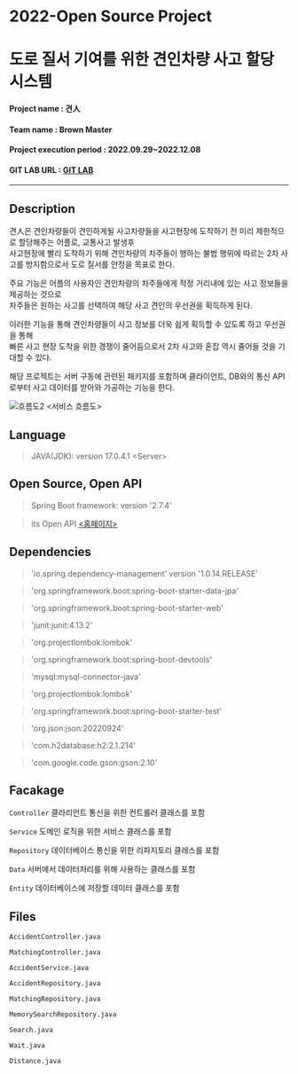 # 2022-Open Source Project
# 도로 질서 기여를 위한 견인차량 사고 할당 시스템 
#### Project name : 견人
#### Team name : Brown Master
#### Project execution period : 2022.09.29~2022.12.08
#### GIT LAB URL : [GIT LAB](https://github.com/Brown-master/Core-Repository)
-----------------------
## Description
견人은 견인차량들이 견인하게될 사고차량들을 사고현장에 도착하기 전 미리 제한적으로 할당해주는 어플로, 교통사고 발생후   
사고현장에 빨리 도착하기 위해 견인차량의 차주들이 행하는 불법 행위에 따르는 2차 사고를 방지함으로서 도로 질서를 안정을 목표로 한다.

주요 기능은 어플의 사용자인 견인차량의 차주들에게 적정 거리내에 있는 사고 정보들을 제공하는 것으로  
차주들은 원하는 사고를 선택하여 해당 사고 견인의 우선권을 획득하게 된다. 

이러한 기능을 통해 견인차량들이 사고 정보를 더욱 쉽게 획득할 수 있도록 하고 우선권을 통해  
빠른 사고 현장 도착을 위한 경쟁이 줄어듬으로서 2차 사고와 혼잡 역시 줄어들 것을 기대할 수 있다. 

해당 프로젝트는 서버 구동에 관련된 패키지를 포함하며 클라이언트, DB와의 통신 API로부터 사고 데이터를 받아와 가공하는 기능을 한다. 



![흐름도2](https://user-images.githubusercontent.com/69377952/206194451-aa4ad0e0-71d3-4797-a402-052e6fa513de.png)
\<서비스 흐름도\>

## Language
> JAVA(JDK): version 17.0.4.1 \<Server\>

## Open Source, Open API
>Spring Boot framework: version '2.7.4'

>its Open API [<홈페이지>](https://www.its.go.kr/opendata/opendataList?service=event)


## Dependencies
> 'io.spring.dependency-management' version '1.0.14.RELEASE'

> 'org.springframework.boot:spring-boot-starter-data-jpa'

> 'org.springframework.boot:spring-boot-starter-web'

> 'junit:junit:4.13.2'

> 'org.projectlombok:lombok'

> 'org.springframework.boot:spring-boot-devtools'

> 'mysql:mysql-connector-java'

> 'org.projectlombok:lombok'

> 'org.springframework.boot:spring-boot-starter-test'

> 'org.json:json:20220924'

> 'com.h2database:h2:2.1.214'

> 'com.google.code.gson:gson:2.10'


## Facakage
`Controller` 클라리언트 통신을 위한 컨트롤러 클래스를 포함

`Service` 도메인 로직을 위한 서비스 클래스를 포함

`Repository` 데이터베이스 통신을 위한 리파지토리 클래스를 포함

`Data` 서버에서 데이터처리를 위해 사용하는 클래스를 포함

`Entity` 데이터베이스에 저장할 데이터 클래스를 포함 


## Files
`AccidentController.java`

`MatchingController.java`

`AccidentService.java`

`AccidentRepository.java`

`MatchingRepository.java`

`MemorySearchRepository.java`

`Search.java`

`Wait.java`

`Distance.java`
